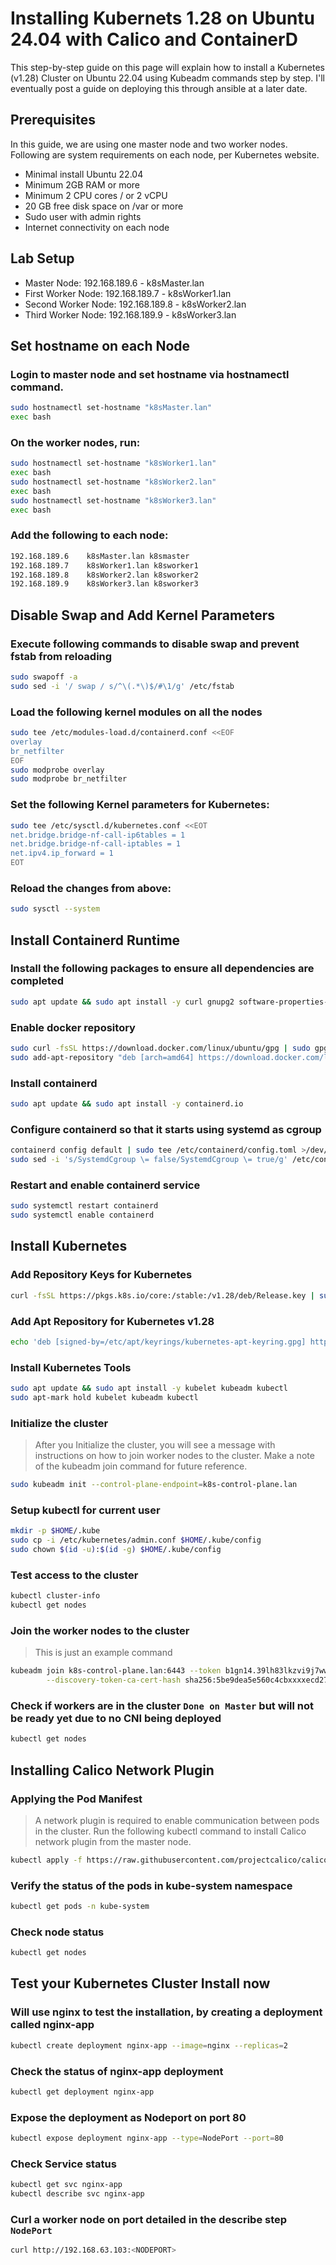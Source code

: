 # Installing Kubernets 1.28 on Ubuntu 24.04 with Calico and ContainerD

This step-by-step guide on this page will explain how to install a Kubernetes (v1.28) Cluster on Ubuntu 22.04 using Kubeadm commands step by step. I'll eventually post a guide on deploying this through ansible at a later date.

## Prerequisites

In this guide, we are using one master node and two worker nodes. Following are system requirements on each node, per Kubernetes website.

- Minimal install Ubuntu 22.04
- Minimum 2GB RAM or more
- Minimum 2 CPU cores / or 2 vCPU
- 20 GB free disk space on /var or more
- Sudo user with admin rights
- Internet connectivity on each node

## Lab Setup

- Master Node:  192.168.189.6  -  k8sMaster.lan
- First Worker Node:  192.168.189.7  -  k8sWorker1.lan
- Second Worker Node:  192.168.189.8  -  k8sWorker2.lan
- Third Worker Node: 192.168.189.9  -  k8sWorker3.lan

## Set hostname on each Node

### Login to master node and set hostname via hostnamectl command.
```bash
sudo hostnamectl set-hostname "k8sMaster.lan"
exec bash
```

### On the worker nodes, run:
```bash
sudo hostnamectl set-hostname "k8sWorker1.lan"
exec bash
sudo hostnamectl set-hostname "k8sWorker2.lan"
exec bash
sudo hostnamectl set-hostname "k8sWorker3.lan"
exec bash
```

### Add the following to each node:
```bash
192.168.189.6    k8sMaster.lan k8smaster
192.168.189.7    k8sWorker1.lan k8sworker1
192.168.189.8    k8sWorker2.lan k8sworker2
192.168.189.9    k8sWorker3.lan k8sworker3
```

## Disable Swap and Add Kernel Parameters

### Execute following commands to disable swap and prevent fstab from reloading
```bash
sudo swapoff -a
sudo sed -i '/ swap / s/^\(.*\)$/#\1/g' /etc/fstab
```

### Load the following kernel modules on all the nodes
```bash
sudo tee /etc/modules-load.d/containerd.conf <<EOF
overlay
br_netfilter
EOF
sudo modprobe overlay
sudo modprobe br_netfilter
```

### Set the following Kernel parameters for Kubernetes:
```bash
sudo tee /etc/sysctl.d/kubernetes.conf <<EOT
net.bridge.bridge-nf-call-ip6tables = 1
net.bridge.bridge-nf-call-iptables = 1
net.ipv4.ip_forward = 1
EOT
```

### Reload the changes from above:
```bash
sudo sysctl --system
```

## Install Containerd Runtime

### Install the following packages to ensure all dependencies are completed
```bash
sudo apt update && sudo apt install -y curl gnupg2 software-properties-common apt-transport-https ca-certificates
```

### Enable docker repository
```bash
sudo curl -fsSL https://download.docker.com/linux/ubuntu/gpg | sudo gpg --dearmour -o /etc/apt/trusted.gpg.d/docker.gpg
sudo add-apt-repository "deb [arch=amd64] https://download.docker.com/linux/ubuntu $(lsb_release -cs) stable"
```

### Install containerd
```bash
sudo apt update && sudo apt install -y containerd.io
```

### Configure containerd so that it starts using systemd as cgroup
```bash
containerd config default | sudo tee /etc/containerd/config.toml >/dev/null 2>&1
sudo sed -i 's/SystemdCgroup \= false/SystemdCgroup \= true/g' /etc/containerd/config.toml
```

### Restart and enable containerd service
```bash
sudo systemctl restart containerd
sudo systemctl enable containerd
```

## Install Kubernetes

### Add Repository Keys for Kubernetes
```bash
curl -fsSL https://pkgs.k8s.io/core:/stable:/v1.28/deb/Release.key | sudo gpg --dearmor -o /etc/apt/keyrings/kubernetes-apt-keyring.gpg
```

### Add Apt Repository for Kubernetes v1.28
```bash
echo 'deb [signed-by=/etc/apt/keyrings/kubernetes-apt-keyring.gpg] https://pkgs.k8s.io/core:/stable:/v1.28/deb/ /' | sudo tee /etc/apt/sources.list.d/kubernetes.list
```

### Install Kubernetes Tools
```bash
sudo apt update && sudo apt install -y kubelet kubeadm kubectl
sudo apt-mark hold kubelet kubeadm kubectl
```

### Initialize the cluster
> After you Initialize the cluster, you will see a message with instructions on how to join worker nodes to the cluster. Make a note of the kubeadm join command for future reference.
```bash
sudo kubeadm init --control-plane-endpoint=k8s-control-plane.lan
```


### Setup kubectl for current user
```bash
mkdir -p $HOME/.kube
sudo cp -i /etc/kubernetes/admin.conf $HOME/.kube/config
sudo chown $(id -u):$(id -g) $HOME/.kube/config
```

### Test access to the cluster
```bash
kubectl cluster-info
kubectl get nodes
```

### Join the worker nodes to the cluster
> This is just an example command

```bash
kubeadm join k8s-control-plane.lan:6443 --token b1gn14.39lh83lkzvi9j7ww \
        --discovery-token-ca-cert-hash sha256:5be9dea5e560c4cbxxxxecd27cc6e1c31e90ae953cb48c1e7d702e3d2e2xxxx
```

### Check if workers are in the cluster `Done on Master` but will not be ready yet due to no CNI being deployed
```bash
kubectl get nodes 
```

## Installing Calico Network Plugin

### Applying the Pod Manifest
> A network plugin is required to enable communication between pods in the cluster. Run the following kubectl command to install Calico network plugin from the master node.
```bash
kubectl apply -f https://raw.githubusercontent.com/projectcalico/calico/v3.26.0/manifests/calico.yaml
```

### Verify the status of the pods in kube-system namespace
```bash
kubectl get pods -n kube-system
```

### Check node status
```bash
kubectl get nodes
```

## Test your Kubernetes Cluster Install now

### Will use nginx to test the installation, by creating a deployment called nginx-app
```bash
kubectl create deployment nginx-app --image=nginx --replicas=2
```

### Check the status of nginx-app deployment
```bash
kubectl get deployment nginx-app
```

### Expose the deployment as Nodeport on port 80
```bash
kubectl expose deployment nginx-app --type=NodePort --port=80
```

### Check Service status
```bash
kubectl get svc nginx-app
kubectl describe svc nginx-app
```

### Curl a worker node on port detailed in the describe step `NodePort`
```bash
curl http://192.168.63.103:<NODEPORT>
```
